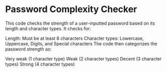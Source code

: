 # Password Complexity Checker

This code checks the strength of a user-inputted password based on its length and character types. It checks for:

Length: Must be at least 8 characters
Character types: Lowercase, Uppercase, Digits, and Special characters
The code then categorizes the password strength as:

Very weak (1 character type)
Weak (2 character types)
Decent (3 character types)
Strong (4 character types)
